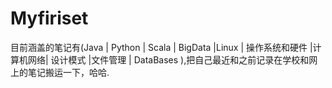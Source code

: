 # Myfiriset
目前涵盖的笔记有(Java | Python | Scala | BigData |Linux | 操作系统和硬件 |计算机网络| 设计模式 |文件管理 | DataBases ),把自己最近和之前记录在学校和网上的笔记搬运一下，哈哈.
